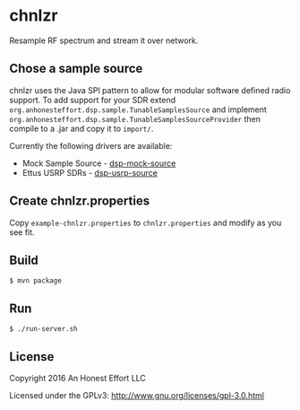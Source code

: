 # chnlzr

Resample RF spectrum and stream it over network.

## Chose a sample source
chnlzr uses the Java SPI pattern to allow for modular software defined
radio support. To add support for your SDR extend `org.anhonesteffort.dsp.sample.TunableSamplesSource`
and implement `org.anhonesteffort.dsp.sample.TunableSamplesSourceProvider`
then compile to a .jar and copy it to `import/`.

Currently the following drivers are available:
  + Mock Sample Source - [dsp-mock-source](https://github.com/rhodey/dsp-mock-source)
  + Ettus USRP SDRs - [dsp-usrp-source](https://github.com/rhodey/dsp-usrp-source)

## Create chnlzr.properties
Copy `example-chnlzr.properties` to `chnlzr.properties` and modify as you see fit.

## Build
```
$ mvn package
```

## Run
```
$ ./run-server.sh
```

## License

Copyright 2016 An Honest Effort LLC

Licensed under the GPLv3: http://www.gnu.org/licenses/gpl-3.0.html
